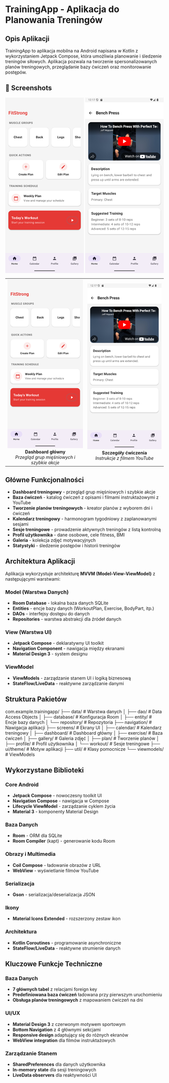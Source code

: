 # TrainingApp - Aplikacja do Planowania Treningów

## Opis Aplikacji

TrainingApp to aplikacja mobilna na Android napisana w Kotlin z wykorzystaniem Jetpack Compose, która umożliwia planowanie i śledzenie treningów siłowych. Aplikacja pozwala na tworzenie spersonalizowanych planów treningowych, przeglądanie bazy ćwiczeń oraz monitorowanie postępów.

## 📱 Screenshots

<div align="center">
 <img src="screens/dashboard.png" width="250" alt="Dashboard główny">
 <img src="screens/exercise-detail.png" width="250" alt="Szczegóły ćwiczenia">
</div>

<table>
 <tr>
   <td align="center">
     <img src="screens/dashboard.png" width="300"><br>
     <b>Dashboard główny</b><br>
     <i>Przegląd grup mięśniowych i szybkie akcje</i>
   </td>
   <td align="center">
     <img src="screens/exercise-detail.png" width="300"><br>
     <b>Szczegóły ćwiczenia</b><br>
     <i>Instrukcje z filmem YouTube</i>
   </td>
 </tr>
</table>

## Główne Funkcjonalności

- **Dashboard treningowy** - przegląd grup mięśniowych i szybkie akcje
- **Baza ćwiczeń** - katalog ćwiczeń z opisami i filmami instruktażowymi z YouTube
- **Tworzenie planów treningowych** - kreator planów z wyborem dni i ćwiczeń
- **Kalendarz treningowy** - harmonogram tygodniowy z zaplanowanymi sesjami
- **Sesje treningowe** - prowadzenie aktywnych treningów z listą kontrolną
- **Profil użytkownika** - dane osobowe, cele fitness, BMI
- **Galeria** - kolekcja zdjęć motywacyjnych
- **Statystyki** - śledzenie postępów i historii treningów

## Architektura Aplikacji

Aplikacja wykorzystuje architekturę **MVVM (Model-View-ViewModel)** z następującymi warstwami:

### Model (Warstwa Danych)
- **Room Database** - lokalna baza danych SQLite
- **Entities** - encje bazy danych (WorkoutPlan, Exercise, BodyPart, itp.)
- **DAOs** - interfejsy dostępu do danych
- **Repositories** - warstwa abstrakcji dla źródeł danych

### View (Warstwa UI)
- **Jetpack Compose** - deklaratywny UI toolkit
- **Navigation Component** - nawigacja między ekranami
- **Material Design 3** - system designu

### ViewModel
- **ViewModels** - zarządzanie stanem UI i logiką biznesową
- **StateFlow/LiveData** - reaktywne zarządzanie danymi

## Struktura Pakietów
com.example.trainingapp/
├── data/                    # Warstwa danych
│   ├── dao/                # Data Access Objects
│   ├── database/           # Konfiguracja Room
│   ├── entity/             # Encje bazy danych
│   └── repository/         # Repozytoria
├── navigation/             # Nawigacja aplikacji
├── screens/               # Ekrany UI
│   ├── calendar/          # Kalendarz treningowy
│   ├── dashboard/         # Dashboard główny
│   ├── exercise/          # Baza ćwiczeń
│   ├── gallery/           # Galeria zdjęć
│   ├── plan/              # Tworzenie planów
│   ├── profile/           # Profil użytkownika
│   └── workout/           # Sesje treningowe
├── ui/theme/              # Motyw aplikacji
├── util/                  # Klasy pomocnicze
└── viewmodels/            # ViewModels

## Wykorzystane Biblioteki

### Core Android
- **Jetpack Compose** - nowoczesny toolkit UI
- **Navigation Compose** - nawigacja w Compose
- **Lifecycle ViewModel** - zarządzanie cyklem życia
- **Material 3** - komponenty Material Design

### Baza Danych
- **Room** - ORM dla SQLite
- **Room Compiler** (kapt) - generowanie kodu Room

### Obrazy i Multimedia
- **Coil Compose** - ładowanie obrazów z URL
- **WebView** - wyświetlanie filmów YouTube

### Serializacja
- **Gson** - serializacja/deserializacja JSON

### Ikony
- **Material Icons Extended** - rozszerzony zestaw ikon

### Architektura
- **Kotlin Coroutines** - programowanie asynchroniczne
- **StateFlow/LiveData** - reaktywne strumienie danych

## Kluczowe Funkcje Techniczne

### Baza Danych
- **7 głównych tabel** z relacjami foreign key
- **Predefiniowana baza ćwiczeń** ładowana przy pierwszym uruchomieniu
- **Obsługa planów treningowych** z mapowaniem ćwiczeń na dni

### UI/UX
- **Material Design 3** z czerwonym motywem sportowym
- **Bottom Navigation** z 4 głównymi sekcjami
- **Responsive design** adaptujący się do różnych ekranów
- **WebView integration** dla filmów instruktażowych

### Zarządzanie Stanem
- **SharedPreferences** dla danych użytkownika
- **In-memory state** dla sesji treningowych
- **LiveData observers** dla reaktywności UI